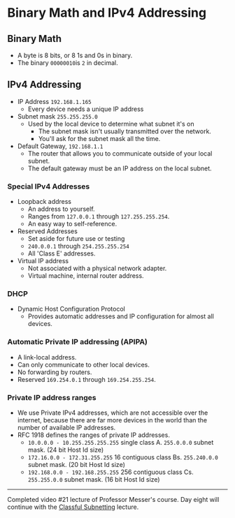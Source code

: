 # Binary Math and IPv4 Addressing

## Binary Math
* A byte is 8 bits, or 8 1s and 0s in binary.
* The binary `00000010`is `2` in decimal.

## IPv4 Addressing
* IP Address `192.168.1.165`
    * Every device needs a unique IP address
* Subnet mask `255.255.255.0`
    * Used by the local device to determine what subnet it's on
        * The subnet mask isn't usually transmitted over the network.
        * You'll ask for the subnet mask all the time.
* Default Gateway, `192.168.1.1`
    * The router that allows you to communicate outside of your local subnet.
    * The default gateway must be an IP address on the local subnet.

### Special IPv4 Addresses
* Loopback address
    * An address to yourself.
    * Ranges from `127.0.0.1` through `127.255.255.254`.
    * An easy way to self-reference.
* Reserved Addresses
    * Set aside for future use or testing
    * `240.0.0.1` through `254.255.255.254`
    * All 'Class E' addresses.
* Virtual IP address
    * Not associated with a physical network adapter.
    * Virtual machine, internal router address.

### DHCP
* Dynamic Host Configuration Protocol
    * Provides automatic addresses and IP configuration for almost all devices.

### Automatic Private IP addressing (APIPA)
* A link-local address.
* Can only communicate to other local devices.
* No forwarding by routers.
* Reserved `169.254.0.1` through `169.254.255.254`.

### Private IP address ranges
* We use Private IPv4 addresses, which are not accessible over the internet, because there are far more devices in the world than the number of available IP addresses.
* RFC 1918 defines the ranges of private IP addresses.
    * `10.0.0.0 - 10.255.255.255.255` single class A. `255.0.0.0` subnet mask. (24 bit Host Id size)
    * `172.16.0.0 - 172.31.255.255` 16 contiguous class Bs. `255.240.0.0` subnet mask. (20 bit Host Id size)
    * `192.168.0.0 - 192.168.255.255` 256 contiguous class Cs. `255.255.0.0` subnet mask. (16 bit Host Id size)

****************

Completed video #21 lecture of Professor Messer's course. Day eight will continue with the [Classful Subnetting](https://www.youtube.com/watch?v=XVIOtj-Z9m0&list=PLG49S3nxzAnl_tQe3kvnmeMid0mjF8Le8&index=22) lecture.

